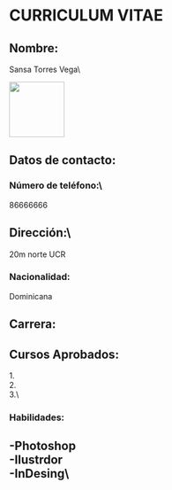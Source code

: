 # __CURRICULUM VITAE__

## Nombre:
Sansa Torres Vega\


<img src="https://i.pinimg.com/474x/45/95/f9/4595f9adce91453ddb09a2b4abe435eb.jpg" width="100">

## Datos de contacto: 

### Número de teléfono:\
86666666

## Dirección:\
20m norte UCR


### Nacionalidad:
Dominicana


## Carrera:
## Cursos Aprobados:
1.\
2.\
3.\

### Habilidades:
-Photoshop\
-Ilustrdor\
-InDesing\
-
